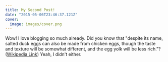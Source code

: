```yaml
---
title: My Second Post!
date: "2015-05-06T23:46:37.121Z"
cover:
  image: images/cover.png
---
```

Wow! I love blogging so much already.
Did you know that "despite its name, salted duck eggs can also be made from chicken eggs, though the taste and texture will be somewhat different, and the egg yolk will be less rich."? ([Wikipedia Link](https://en.wikipedia.org/wiki/Salted_duck_egg))
Yeah, I didn't either.
